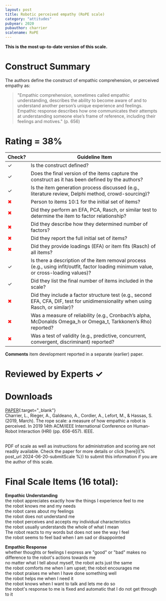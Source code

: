 ```yaml
---
layout: post
title: Robotic perceived empathy (RoPE scale)
category: "attitudes"
pubyear: 2020
pubauthor: charrier
scalename: RoPE
---
```


**This is the most up-to-date version of this scale.**

# Construct Summary

The authors define the construct of empathic comprehension, or perceived empathy as:

>"Empathic comprehension, sometimes called empathic understanding, describes the ability to become aware of and to understand another person’s unique experience and feelings. Empathic response describes how one communicates their attempts at understanding someone else’s frame of reference, including their feelings and motives." (p. 656)

# Rating = 38% 

<table>
  <thead>
    <tr>
      <th>Check?</th>
      <th>Guideline Item</th>
    </tr>
  </thead>
  <tbody>
    <tr>
      <td>&#10003;</td>
      <td>Is the construct defined?</td>
    </tr>
    <tr>
      <td>&#10003;</td>
      <td>Does the final version of the items capture the construct as it has been defined by the authors?</td>
    </tr>
    <tr>
      <td>&#10003;</td>
      <td>Is the item generation process discussed (e.g., literature review, Delphi method, crowd-sourcing)?</td>
    </tr>
    <tr>
      <td style="color: red;">&#10006;</td>
      <td>Person to items 10:1 for the initial set of items?</td>
    </tr>
    <tr>
      <td style="color: red;">&#10006;</td>
      <td>Did they perform an EFA, PCA, Rasch, or similar test to determine the item to factor relationship?</td>
    </tr>
    <tr>
      <td style="color: red;">&#10006;</td>
      <td>Did they describe how they determined number of factors?</td>
    </tr>
    <tr>
      <td style="color: red;">&#10006;</td>
      <td>Did they report the full initial set of items?</td>
    </tr>
    <tr>
      <td style="color: red;">&#10006;</td>
      <td>Did they provide loadings (EFA) or item fits (Rasch) of all items?</td>
    </tr>
    <tr>
      <td>&#10003;</td>
      <td>Is there a description of the item removal process (e.g., using infit/outfit, factor loading minimum value, or cross-loading values)?</td>
    </tr>
    <tr>
      <td>&#10003;</td>
      <td>Did they list the final number of items included in the scale?</td>
    </tr>
    <tr>
      <td style="color: red;">&#10006;</td>
      <td>Did they include a factor structure test (e.g., second EFA, CFA, DIF, test for unidimensionality when using Rasch, or similar)?</td>
    </tr>
    <tr>
      <td style="color: red;">&#10006;</td>
      <td>Was a measure of reliability (e.g., Cronbach’s alpha, McDonalds Omega_h or Omega_t, Tarkkonen’s Rho) reported?</td>
    </tr>
    <tr>
      <td style="color: red;">&#10006;</td>
      <td>Was a test of validity (e.g., predictive, concurrent, convergent, discriminant) reported?</td>
    </tr>
  </tbody>
</table>

**Comments**
item development reported in a separate (earlier) paper.

# Reviewed by Experts &#10003;

# Downloads
[PAPER](https://ieeexplore.ieee.org/abstract/document/8673082?casa_token=6tCsqe-JQlMAAAAA:LGzFMbNAnAVTyW9UUMKeI69SlQZiSzegPVx276FzMRvtkrdSfO7E3uT6jBrRIHrDr0GZ21flVQ){:target="_blank"}
<br>Charrier, L., Rieger, A., Galdeano, A., Cordier, A., Lefort, M., & Hassas, S. (2019, March). The rope scale: a measure of how empathic a robot is perceived. In 2019 14th ACM/IEEE International Conference on Human-Robot Interaction (HRI) (pp. 656-657). IEEE.

<br>PDF of scale as well as instructions for administration and scoring are not readily available. Check the paper for more details or click [here]({% post_url 2024-06-20-submitScale %}) to submit this information if you are the author of this scale.

# Final Scale Items (16 total):

**Empathic Understanding**
<br>the robot appreciates exactly how the things I experience feel to me
<br>the robot knows me and my needs
<br>the robot cares about my feelings
<br>the robot does not understand me
<br>the robot perceives and accepts my individual characteristics
<br>the robot usually understands the whole of what I mean
<br>The robot reacts to my words but does not see the way I feel
<br>the robot seems to feel bad when I am sad or disappointed


**Empathic Response**
<br>whether thoughts or feelings I express are "good" or "bad" makes no difference to the robot's actions towards me
<br>no matter what I tell about myself, the robot acts just the same
<br>the robot comforts me when I am upset; the robot encourages me
<br>the robot praises me when I have done something well
<br>the robot helps me when I need it
<br>the robot knows when I want to talk and lets me do so
<br>the robot's response to me is fixed and automatic that I do not get through to it



